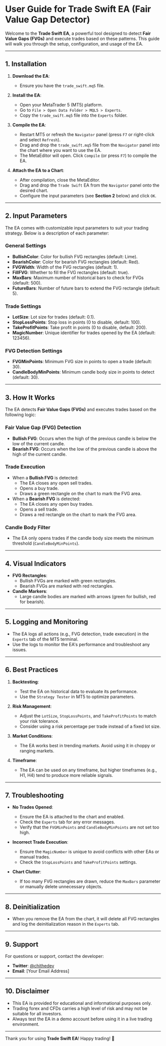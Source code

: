# **User Guide for Trade Swift EA (Fair Value Gap Detector)**

Welcome to the **Trade Swift EA**, a powerful tool designed to detect **Fair Value Gaps (FVGs)** and execute trades based on these patterns. This guide will walk you through the setup, configuration, and usage of the EA.

---

## **1. Installation**
1. **Download the EA**:
   - Ensure you have the `trade_swift.mq5` file.

2. **Install the EA**:
   - Open your MetaTrader 5 (MT5) platform.
   - Go to `File > Open Data Folder > MQL5 > Experts`.
   - Copy the `trade_swift.mq5` file into the `Experts` folder.

3. **Compile the EA**:
   - Restart MT5 or refresh the `Navigator` panel (press `F7` or right-click and select `Refresh`).
   - Drag and drop the `trade_swift.mq5` file from the `Navigator` panel into the chart where you want to use the EA.
   - The MetaEditor will open. Click `Compile` (or press `F7`) to compile the EA.

4. **Attach the EA to a Chart**:
   - After compilation, close the MetaEditor.
   - Drag and drop the `Trade Swift` EA from the `Navigator` panel onto the desired chart.
   - Configure the input parameters (see **Section 2** below) and click `OK`.

---

## **2. Input Parameters**
The EA comes with customizable input parameters to suit your trading strategy. Below is a description of each parameter:

### **General Settings**
- **BullishColor**: Color for bullish FVG rectangles (default: Lime).
- **BearishColor**: Color for bearish FVG rectangles (default: Red).
- **FVGWidth**: Width of the FVG rectangles (default: 1).
- **FillFVG**: Whether to fill the FVG rectangles (default: true).
- **MaxBars**: Maximum number of historical bars to check for FVGs (default: 500).
- **FutureBars**: Number of future bars to extend the FVG rectangle (default: 5).

### **Trade Settings**
- **LotSize**: Lot size for trades (default: 0.1).
- **StopLossPoints**: Stop loss in points (0 to disable, default: 100).
- **TakeProfitPoints**: Take profit in points (0 to disable, default: 200).
- **MagicNumber**: Unique identifier for trades opened by the EA (default: 123456).

### **FVG Detection Settings**
- **FVGMinPoints**: Minimum FVG size in points to open a trade (default: 30).
- **CandleBodyMinPoints**: Minimum candle body size in points to detect (default: 30).

---

## **3. How It Works**
The EA detects **Fair Value Gaps (FVGs)** and executes trades based on the following logic:

### **Fair Value Gap (FVG) Detection**
- **Bullish FVG**: Occurs when the high of the previous candle is below the low of the current candle.
- **Bearish FVG**: Occurs when the low of the previous candle is above the high of the current candle.

### **Trade Execution**
- When a **Bullish FVG** is detected:
  - The EA closes any open sell trades.
  - Opens a buy trade.
  - Draws a green rectangle on the chart to mark the FVG area.
- When a **Bearish FVG** is detected:
  - The EA closes any open buy trades.
  - Opens a sell trade.
  - Draws a red rectangle on the chart to mark the FVG area.

### **Candle Body Filter**
- The EA only opens trades if the candle body size meets the minimum threshold (`CandleBodyMinPoints`).

---

## **4. Visual Indicators**
- **FVG Rectangles**:
  - Bullish FVGs are marked with green rectangles.
  - Bearish FVGs are marked with red rectangles.
- **Candle Markers**:
  - Large candle bodies are marked with arrows (green for bullish, red for bearish).

---

## **5. Logging and Monitoring**
- The EA logs all actions (e.g., FVG detection, trade execution) in the `Experts` tab of the MT5 terminal.
- Use the logs to monitor the EA's performance and troubleshoot any issues.

---

## **6. Best Practices**
1. **Backtesting**:
   - Test the EA on historical data to evaluate its performance.
   - Use the `Strategy Tester` in MT5 to optimize parameters.

2. **Risk Management**:
   - Adjust the `LotSize`, `StopLossPoints`, and `TakeProfitPoints` to match your risk tolerance.
   - Consider using a risk percentage per trade instead of a fixed lot size.

3. **Market Conditions**:
   - The EA works best in trending markets. Avoid using it in choppy or ranging markets.

4. **Timeframe**:
   - The EA can be used on any timeframe, but higher timeframes (e.g., H1, H4) tend to produce more reliable signals.

---

## **7. Troubleshooting**
- **No Trades Opened**:
  - Ensure the EA is attached to the chart and enabled.
  - Check the `Experts` tab for any error messages.
  - Verify that the `FVGMinPoints` and `CandleBodyMinPoints` are not set too high.

- **Incorrect Trade Execution**:
  - Ensure the `MagicNumber` is unique to avoid conflicts with other EAs or manual trades.
  - Check the `StopLossPoints` and `TakeProfitPoints` settings.

- **Chart Clutter**:
  - If too many FVG rectangles are drawn, reduce the `MaxBars` parameter or manually delete unnecessary objects.

---

## **8. Deinitialization**
- When you remove the EA from the chart, it will delete all FVG rectangles and log the deinitialization reason in the `Experts` tab.

---

## **9. Support**
For questions or support, contact the developer:
- **Twitter**: [@chithedev](https://www.x.com/chithedev)
- **Email**: [Your Email Address]

---

## **10. Disclaimer**
- This EA is provided for educational and informational purposes only.
- Trading forex and CFDs carries a high level of risk and may not be suitable for all investors.
- Always test the EA in a demo account before using it in a live trading environment.

---

Thank you for using **Trade Swift EA**! Happy trading! 🚀